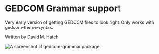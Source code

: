 # GEDCOM Grammar support

Very early version of getting GEDCOM files to look right. Only works with gedcom-theme-syntax.

Written by David M. Hatch 

![A screenshot of gedcom-grammar package](https://github.com/d5dhatch/gedcom-grammar/blob/master/gedcom%20grammar%20and%20theme.png?raw=true)
